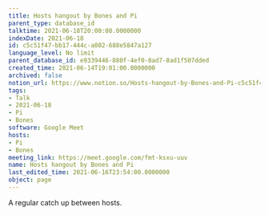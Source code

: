 ```yaml
---
title: Hosts hangout by Bones and Pi
parent_type: database_id
talktime: 2021-06-18T20:00:00.0000000
indexDate: 2021-06-18
id: c5c51f47-bb17-444c-a802-688e5847a127
language_level: No limit
parent_database_id: e9339446-880f-4ef0-8ad7-8ad1f507dded
created_time: 2021-06-14T19:01:00.0000000
archived: false
notion_url: https://www.notion.so/Hosts-hangout-by-Bones-and-Pi-c5c51f47bb17444ca802688e5847a127
tags:
- Talk
- 2021-06-18
- Pi
- Bones
software: Google Meet
hosts:
- Pi
- Bones
meeting_link: https://meet.google.com/fmt-ksxu-uuv
name: Hosts hangout by Bones and Pi
last_edited_time: 2021-06-16T23:54:00.0000000
object: page
---
```


A regular catch up between hosts.


